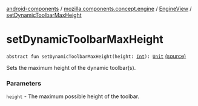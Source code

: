 [android-components](../../index.md) / [mozilla.components.concept.engine](../index.md) / [EngineView](index.md) / [setDynamicToolbarMaxHeight](./set-dynamic-toolbar-max-height.md)

# setDynamicToolbarMaxHeight

`abstract fun setDynamicToolbarMaxHeight(height: `[`Int`](https://kotlinlang.org/api/latest/jvm/stdlib/kotlin/-int/index.html)`): `[`Unit`](https://kotlinlang.org/api/latest/jvm/stdlib/kotlin/-unit/index.html) [(source)](https://github.com/mozilla-mobile/android-components/blob/master/components/concept/engine/src/main/java/mozilla/components/concept/engine/EngineView.kt#L121)

Sets the maximum height of the dynamic toolbar(s).

### Parameters

`height` - The maximum possible height of the toolbar.